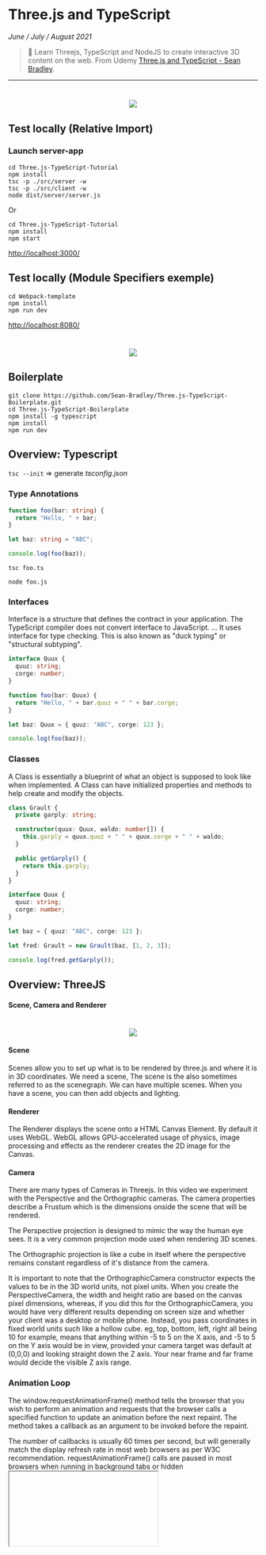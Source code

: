 # Three.js and TypeScript

_June / July / August 2021_

> 🔨 Learn Threejs, TypeScript and NodeJS to create interactive 3D content on the web. From Udemy [Three.js and TypeScript - Sean Bradley](https://www.udemy.com/course/threejs-tutorials/).

---

<h1 align="center">
    <img src="_readme-img/logos.png">
</h1>

## Test locally (Relative Import)

### Launch server-app

```batch
cd Three.js-TypeScript-Tutorial
npm install
tsc -p ./src/server -w
tsc -p ./src/client -w
node dist/server/server.js
```

Or

```batch
cd Three.js-TypeScript-Tutorial
npm install
npm start
```

[http://localhost:3000/](http://localhost:3000/)

## Test locally (Module Specifiers exemple)

```batch
cd Webpack-template
npm install
npm run dev
```

[http://localhost:8080/](http://localhost:8080/)

<h1 align="center">
    <img src="_readme-img/architecture.jpg">
</h1>

## Boilerplate

```batch
git clone https://github.com/Sean-Bradley/Three.js-TypeScript-Boilerplate.git
cd Three.js-TypeScript-Boilerplate
npm install -g typescript
npm install
npm run dev
```

## Overview: Typescript

`tsc --init` => generate _tsconfig.json_

### Type Annotations

```ts
function foo(bar: string) {
  return "Hello, " + bar;
}

let baz: string = "ABC";

console.log(foo(baz));
```

`tsc foo.ts`

`node foo.js`

### Interfaces

Interface is a structure that defines the contract in your application. The TypeScript compiler does not convert interface to JavaScript. ... It uses interface for type checking. This is also known as "duck typing" or "structural subtyping".

```ts
interface Quux {
  quuz: string;
  corge: number;
}

function foo(bar: Quux) {
  return "Hello, " + bar.quuz + " " + bar.corge;
}

let baz: Quux = { quuz: "ABC", corge: 123 };

console.log(foo(baz));
```

### Classes

A Class is essentially a blueprint of what an object is supposed to look like when implemented. A Class can have initialized properties and methods to help create and modify the objects.

```ts
class Grault {
  private garply: string;

  constructor(quux: Quux, waldo: number[]) {
    this.garply = quux.quuz + " " + quux.corge + " " + waldo;
  }

  public getGarply() {
    return this.garply;
  }
}

interface Quux {
  quuz: string;
  corge: number;
}

let baz = { quuz: "ABC", corge: 123 };

let fred: Grault = new Grault(baz, [1, 2, 3]);

console.log(fred.getGarply());
```

## Overview: ThreeJS

#### Scene, Camera and Renderer

<h1 align="center">
    <img src="_readme-img/scene.png">
</h1>

#### Scene

Scenes allow you to set up what is to be rendered by three.js and where it is in 3D coordinates. We need a scene, The scene is the also sometimes referred to as the scenegraph. We can have multiple scenes. When you have a scene, you can then add objects and lighting.

#### Renderer

The Renderer displays the scene onto a HTML Canvas Element. By default it uses WebGL. WebGL allows GPU-accelerated usage of physics, image processing and effects as the renderer creates the 2D image for the Canvas.

#### Camera

There are many types of Cameras in Threejs. In this video we experiment with the Perspective and the Orthographic cameras. The camera properties describe a Frustum which is the dimensions onside the scene that will be rendered.

The Perspective projection is designed to mimic the way the human eye sees. It is a very common projection mode used when rendering 3D scenes.

The Orthographic projection is like a cube in itself where the perspective remains constant regardless of it's distance from the camera.

It is important to note that the OrthographicCamera constructor expects the values to be in the 3D world units, not pixel units. When you create the PerspectiveCamera, the width and height ratio are based on the canvas pixel dimensions, whereas, if you did this for the OrthographicCamera, you would have very different results depending on screen size and whether your client was a desktop or mobile phone. Instead, you pass coordinates in fixed world units such like a hollow cube. eg, top, bottom, left, right all being 10 for example, means that anything within -5 to 5 on the X axis, and -5 to 5 on the Y axis would be in view, provided your camera target was default at (0,0,0) and looking straight down the Z axis. Your near frame and far frame would decide the visible Z axis range.

### Animation Loop

The window.requestAnimationFrame() method tells the browser that you wish to perform an animation and requests that the browser calls a specified function to update an animation before the next repaint. The method takes a callback as an argument to be invoked before the repaint.

The number of callbacks is usually 60 times per second, but will generally match the display refresh rate in most web browsers as per W3C recommendation. requestAnimationFrame() calls are paused in most browsers when running in background tabs or hidden <iframe>s in order to improve performance and battery life.

### Lights

There are various kinds of lights in Threejs.

They all extend from the THREE.Light base class, which in turn also extends from the Object3D base class.

The base class properties

- color
- intensity
- isLight (Read Only)
- receiveShadow
- shadow

Lighting gives you many more options to change the appearance of meshes within the scene. Meshes will need materials added to them in order for the lighting adjustments to take effect.

If a scene has no lighting, most materials won't be visible. The meshBasicMaterial, meshNormalMaterial and the MeshMatcapMaterial are self illuminating so they don't need lighting to be visible within a scene, but most of the other materials do, such as the meshLambertMaterial, meshPhongMaterial, MeshStandardMaterial, MeshPhysicalMaterial and MeshToonMaterial.

## Dependancies

- [typescript](https://www.npmjs.com/package/typescript): TypeScript is a language for application-scale JavaScript. TypeScript adds optional types to JavaScript that support tools for large-scale JavaScript applications for any browser, for any host, on any OS.

`npm i -g typescript`

- [three.js](https://www.npmjs.com/package/three): The aim of the project is to create an easy to use, lightweight, cross-browser, general purpose 3D library. The current builds only include a WebGL renderer but WebGPU (experimental), SVG and CSS3D renderers are also available in the examples.

`npm i three`

- [@types/node](https://www.npmjs.com/package/@types/node): This package contains type definitions for Node.js (http://nodejs.org/).

`npm i @types/node`

- [express](https://www.npmjs.com/package/express): Fast, unopinionated, minimalist web framework for node.

`npm i express`

- [nodemon](https://www.npmjs.com/package/nodemon): nodemon is a tool that helps develop node.js based applications by automatically restarting the node application when file changes in the directory are detected.

`npm install --save-dev nodemon`

- [concurrently](https://www.npmjs.com/package/concurrently): Run multiple commands concurrently. Like npm run watch-js & npm run watch-less but better.

`npm install --save-dev concurrently`

- [@types/dat.gui](https://www.npmjs.com/package/@types/dat.gui): This package contains type definitions for dat.GUI.

`npm install @types/dat.gui`

- [cannon-es](https://www.npmjs.com/package/cannon-es): Inspired by three.js and ammo.js, and driven by the fact that the web lacks a physics engine, here comes cannon.js. The rigid body physics engine includes simple collision detection, various body shapes, contacts, friction and constraints.

`npm install cannon-es --save-dev`

## Useful links

- [Three.js](https://threejs.org/)
- [Three.js and TypeScript Tutorials](https://sbcode.net/threejs/)
- [Module Resolution](https://www.typescriptlang.org/docs/handbook/module-resolution.html)
- [cannon-es](https://pmndrs.github.io/cannon-es/)
- [Import Cannon package](https://discourse.threejs.org/t/import-package-does-not-work-in-three-js/20820)
- [three-vrm](https://github.com/pixiv/three-vrm)
- [three-vrm exemples](https://rdrgn.github.io/three-vrm/)
- [@pixiv/three-vrm](https://pixiv.github.io/three-vrm/docs/)
- [@pixiv/three-vrm](https://unpkg.com/browse/@pixiv/three-vrm@0.6.4/lib//)
